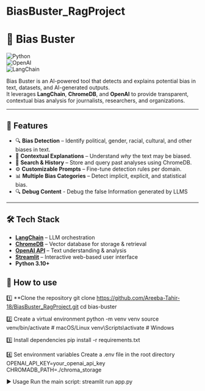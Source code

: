 # BiasBuster_RagProject
# 🌟 Bias Buster  
![Python](https://img.shields.io/badge/Python-3.10%2B-blue)  
![OpenAI](https://img.shields.io/badge/OpenAI-API-orange)  
![LangChain](https://img.shields.io/badge/LangChain-Framework-purple)  

Bias Buster is an AI-powered tool that detects and explains potential bias in text, datasets, and AI-generated outputs.  
It leverages **LangChain**, **ChromeDB**, and **OpenAI** to provide transparent, contextual bias analysis for journalists, researchers, and organizations.

---

## 📌 Features
- 🔍 **Bias Detection** – Identify political, gender, racial, cultural, and other biases in text.
- 🧠 **Contextual Explanations** – Understand *why* the text may be biased.
- 📂 **Search & History** – Store and query past analyses using ChromeDB.
- ⚙️ **Customizable Prompts** – Fine-tune detection rules per domain.
- 📊 **Multiple Bias Categories** – Detect implicit, explicit, and statistical bias.
- 🔍 **Debug Content** - Debug the false Information generated by LLMS
---

## 🛠️ Tech Stack
- **[LangChain](https://www.langchain.com/)** – LLM orchestration
- **[ChromeDB](https://chromadb.com/)** – Vector database for storage & retrieval
- **[OpenAI API](https://platform.openai.com/)** – Text understanding & analysis
- **[Streamlit](https://streamlit.io/)** – Interactive web-based user interface
- **Python 3.10+**

## 📂 How to use

1️⃣ **Clone the repository
git clone https://github.com/Areeba-Tahir-18/BiasBuster_RagProject.git
cd bias-buster


2️⃣ Create a virtual environment
python -m venv venv
source venv/bin/activate   # macOS/Linux
venv\Scripts\activate      # Windows


3️⃣ Install dependencies
pip install -r requirements.txt


4️⃣ Set environment variables
Create a .env file in the root directory
OPENAI_API_KEY=your_openai_api_key
CHROMADB_PATH=./chroma_storage

▶️ Usage
Run the main script:  streamlit run app.py

   






